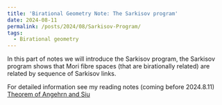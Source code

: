 ```yaml
---
title: 'Birational Geometry Note: The Sarkisov program'
date: 2024-08-11
permalink: /posts/2024/08/Sarkisov-Program/
tags:
  - Birational geometry
---
```


In this part of notes we will introduce the Sarkisov program, the Sarkisov program shows that Mori fibre spaces (that are birationally related) are related by sequence of Sarkisov links.


For detailed information see my reading notes (coming before 2024.8.11) [Theorem of Angehrn and Siu](https://yilimath.github.io/files/Boundedness/AngehrnSiu.pdf)

